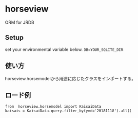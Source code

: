 # horseview
ORM for JRDB

## Setup
set your environmental variable below.
`DB=YOUR_SQLITE_DIR`

## 使い方
horseview.horsemodelから用途に応じたクラスをインポートする。  

## ロード例
`from  horseview.horsemodel import KaisaiData`  
`kaisais = KaisaiData.query.filter_by(ymd='20181118').all()`  
